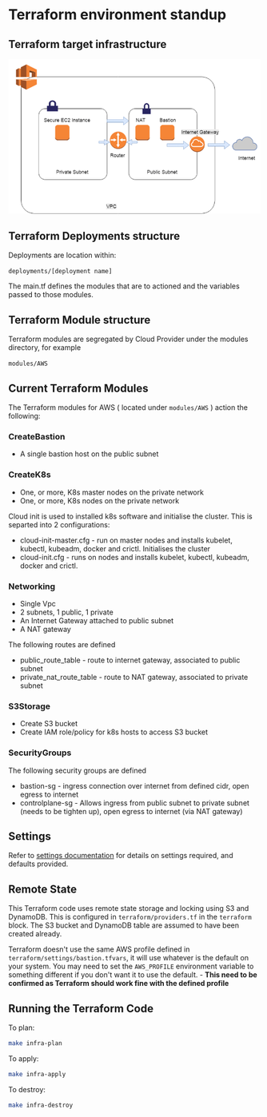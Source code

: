 # Terraform environment  standup

## Terraform target infrastructure

![Terraform AWS infrastructure](./docs/aws-bastion-host-1.png)

## Terraform Deployments structure

Deployments are location within:

```deployments/[deployment name]```

The main.tf defines the modules that are to actioned and the variables passed to those modules.

## Terraform Module structure

Terraform modules are segregated by Cloud Provider under the modules directory, for example

```modules/AWS```

## Current Terraform Modules

The Terraform modules for AWS ( located under ```modules/AWS``` ) action the following:


### CreateBastion
* A single bastion host on the public subnet

### CreateK8s
* One, or more, K8s master nodes on the private network
* One, or more, K8s nodes  on the private network 

Cloud init is used to installed k8s software and initialise the cluster.  This is separted into 2 configurations:

* cloud-init-master.cfg - run on master nodes and installs kubelet, kubectl, kubeadm, docker and crictl.  Initialises the cluster
* cloud-init.cfg - runs on nodes and installs kubelet, kubectl, kubeadm, docker and crictl.

### Networking
* Single Vpc
* 2 subnets, 1 public, 1 private
* An Internet Gateway attached to public subnet
* A NAT gateway

The following routes are defined

* public_route_table - route to internet gateway, associated to public subnet
* private_nat_route_table - route to NAT gateway, associated to private subnet

### S3Storage
* Create S3 bucket
* Create IAM role/policy for k8s hosts to access S3 bucket

### SecurityGroups

The following security groups are defined

* bastion-sg - ingress connection over internet from defined cidr, open egress to internet
* controlplane-sg - Allows ingress from public subnet to private subnet (needs to be tighten up), open egress to internet (via NAT gateway)


## Settings

Refer to [settings documentation](https://github.com/controlplaneio/simulator-standalone/blob/ansible/terraform/deployments/AwsSimulatorStandalone/README-auto.md) for details on settings required, and defaults provided.

## Remote State

This Terraform code uses remote state storage and locking using S3 and DynamoDB. This is configured in `terraform/providers.tf` in the `terraform` block. The S3 bucket and DynamoDB table are assumed to have been created already.

Terraform doesn't use the same AWS profile defined in `terraform/settings/bastion.tfvars`, it will use whatever is the default on your system. You may need to set the `AWS_PROFILE` environment variable to something different if you don't want it to use the default. - __This need to be confirmed as Terraform should work fine with the defined profile__

## Running the Terraform Code

To plan:

```bash
make infra-plan
```

To apply:
```bash
make infra-apply
```
To destroy:
```bash
make infra-destroy
```

